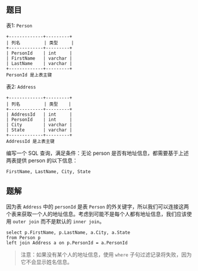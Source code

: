 ## 题目

表1: `Person`

```
+-------------+---------+
| 列名         | 类型     |
+-------------+---------+
| PersonId    | int     |
| FirstName   | varchar |
| LastName    | varchar |
+-------------+---------+
PersonId 是上表主键
```

表2: `Address`

```
+-------------+---------+
| 列名         | 类型    |
+-------------+---------+
| AddressId   | int     |
| PersonId    | int     |
| City        | varchar |
| State       | varchar |
+-------------+---------+
AddressId 是上表主键
```

编写一个 SQL 查询，满足条件：无论 person 是否有地址信息，都需要基于上述两表提供 person 的以下信息：

```
FirstName, LastName, City, State
```

## 题解

因为表 `Address` 中的 `personId` 是表 `Person` 的外关键字，所以我们可以连接这两个表来获取一个人的地址信息。考虑到可能不是每个人都有地址信息，我们应该使用 `outer join` 而不是默认的 `inner join`。

```mysql
select p.FirstName, p.LastName, a.City, a.State
from Person p 
left join Address a on p.PersonId = a.PersonId
```

> 注意：如果没有某个人的地址信息，使用 `where` 子句过滤记录将失败，因为它不会显示姓名信息。
